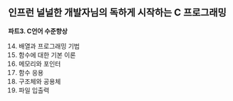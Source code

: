 ## 인프런 널널한 개발자님의 독하게 시작하는 C 프로그래밍

**파트3. C언어 수준향상**

14. 배열과 프로그래밍 기법
15. 함수에 대한 기본 이론
16. 메모리와 포인터 
17. 함수 응용
18. 구조체와 공용체
19. 파일 입출력 